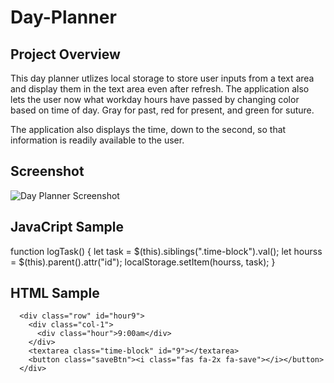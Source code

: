# Day-Planner #

## Project Overview ##

This day planner utlizes local storage to store user inputs from a text area and display them in the text area even after refresh. The application also lets the user now what workday hours have passed by changing color based on time of day. Gray for past, red for present, and green for suture. 

The application also displays the time, down to the second, so that information is readily available to the user. 

## Screenshot ##
![Day Planner Screenshot](https://user-images.githubusercontent.com/70240665/97811596-44f08f00-1c41-11eb-9d71-30b598355ac0.png)

## JavaCript Sample ##
function logTask() {
    let task = $(this).siblings(".time-block").val();
    let hourss = $(this).parent().attr("id");
    localStorage.setItem(hourss, task);
}

## HTML Sample ##

      <div class="row" id="hour9">
        <div class="col-1">
          <div class="hour">9:00am</div>
        </div>
        <textarea class="time-block" id="9"></textarea>
        <button class="saveBtn"><i class="fas fa-2x fa-save"></i></button>
      </div>



